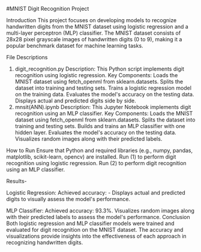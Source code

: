 #MNIST Digit Recognition Project

Introduction
This project focuses on developing models to recognize handwritten digits from the MNIST dataset using logistic regression and a multi-layer perceptron (MLP) classifier. The MNIST dataset consists of 28x28 pixel grayscale images of handwritten digits (0 to 9), making it a popular benchmark dataset for machine learning tasks.

File Descriptions
1. digit_recognition.py
Description: This Python script implements digit recognition using logistic regression.
Key Components:
Loads the MNIST dataset using fetch_openml from sklearn.datasets.
Splits the dataset into training and testing sets.
Trains a logistic regression model on the training data.
Evaluates the model's accuracy on the testing data.
Displays actual and predicted digits side by side.
2. mnsit(ANN).ipynb
Description: This Jupyter Notebook implements digit recognition using an MLP classifier.
Key Components:
Loads the MNIST dataset using fetch_openml from sklearn.datasets.
Splits the dataset into training and testing sets.
Builds and trains an MLP classifier with one hidden layer.
Evaluates the model's accuracy on the testing data.
Visualizes random images along with their predicted labels.

How to Run
Ensure that Python and required libraries (e.g., numpy, pandas, matplotlib, scikit-learn, opencv) are installed.
Run (1) to perform digit recognition using logistic regression.
Run (2) to perform digit recognition using an MLP classifier.


Results-

Logistic Regression:
Achieved accuracy: -
Displays actual and predicted digits to visually assess the model's performance.

MLP Classifier:
Achieved accuracy: 93.3%.
Visualizes random images along with their predicted labels to assess the model's performance.
Conclusion
Both logistic regression and MLP classifier models were trained and evaluated for digit recognition on the MNIST dataset. The accuracy and visualizations provide insights into the effectiveness of each approach in recognizing handwritten digits.
